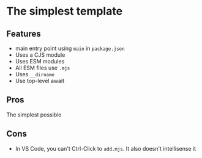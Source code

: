 # The simplest template

## Features

* main entry point using `main` in `package.json`
* Uses a CJS module
* Uses ESM modules
* All ESM files use `.mjs`
* Uses `__dirname`
* Use top-level await

## Pros

The simplest possible

## Cons

* In VS Code, you can't Ctrl-Click to `add.mjs`. It also doesn't intellisense it
